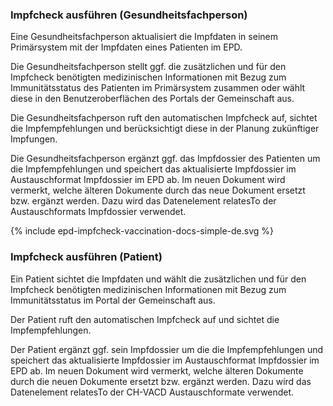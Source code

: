 ### Impfcheck ausführen (Gesundheitsfachperson)

Eine Gesundheitsfachperson aktualisiert die Impfdaten in seinem Primärsystem mit der Impfdaten eines Patienten im EPD.

Die Gesundheitsfachperson stellt ggf. die zusätzlichen und für den Impfcheck benötigten medizinischen Informationen mit Bezug zum Immunitätsstatus des Patienten im Primärsystem zusammen oder wählt diese in den Benutzeroberflächen des Portals der Gemeinschaft aus.

Die Gesundheitsfachperson ruft den automatischen Impfcheck auf, sichtet die Impfempfehlungen und berücksichtigt diese in der Planung zukünftiger Impfungen.

Die Gesundheitsfachperson ergänzt ggf. das Impfdossier des Patienten um die Impfempfehlungen und speichert das aktualisierte Impfdossier im Austauschformat Impfdossier im EPD ab. Im neuen Dokument wird vermerkt, welche älteren Dokumente durch das neue Dokument ersetzt bzw. ergänzt werden. Dazu wird das Datenelement relatesTo der Austauschformats Impfdossier verwendet.

<div>{% include epd-impfcheck-vaccination-docs-simple-de.svg %}</div>


### Impfcheck ausführen (Patient)
Ein Patient sichtet die Impfdaten und wählt die zusätzlichen und für den Impfcheck benötigten medizinischen Informationen mit Bezug zum Immunitätsstatus im Portal der Gemeinschaft aus.

Der Patient ruft den automatischen Impfcheck auf und sichtet die Impfempfehlungen. 

Der Patient ergänzt ggf. sein Impfdossier um die die Impfempfehlungen und speichert das aktualisierte Impfdossier im Austauschformat Impfdossier im EPD ab. Im neuen Dokument wird vermerkt, welche älteren Dokumente durch die neuen Dokumente ersetzt bzw. ergänzt werden. Dazu wird das Datenelement relatesTo der CH-VACD Austauschformate verwendet.




